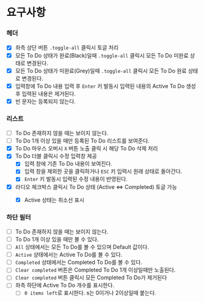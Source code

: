 # 요구사항

### 헤더

- [x] 좌측 상단 버튼 `.toggle-all` 클릭시 토글 처리
- [x] 모든 To Do 상태가 완료(Black)일때  `.toggle-all` 클릭시 모든 To Do 미완료 상태로 변경된다.
- [x] 모든 To Do 상태가 미완료(Grey)일때 `.toggle-all` 클릭시 모든 To Do 완료 상태로 변경된다.
- [x] 입력창에 To Do 내용 입력 후 `Enter` 키 발동시 입력된 내용의 Active To Do 생성 후 입력된 내용은 제거된다.
- [x] 빈 문자는 등록되지 않는다.

### 리스트

- [ ] To Do 존재하지 않을 때는 보이지 않는다.
- [ ] To Do 1개 이상 있을 때만 등록된 To Do 리스트를 보여준다.
- [x] To Do 마우스 오버시 `X` 버튼 노출 클릭 시 해당 To Do 삭제 처리
- [x] To Do 더블 클릭시 수정 입력창 제공
	- [x] 입력 창에 기존 To Do 내용이 보여진다.
	- [x] 입력 창을 제외한 곳을 클릭하거나 `ESC` 키 입력시 원래 상태로 돌아간다.
  - [x] `Enter` 키 발동시 입력된 수정 내용이 반영된다.
- [x] 라디오 체크박스 클릭시 To Do 상태 (Active <=> Completed) 토글 가능
  - [x] Active 상태는 취소선 표시


### 하단 필터

- [ ] To Do 존재하지 않을 때는 보이지 않는다.
- [ ] To Do 1개 이상 있을 때만 볼 수 있다.
- [ ] `All` 상태에서는 모든 To Do를 볼 수 있으며 Default 값이다.
- [ ] `Active` 상태에서는 Active To Do를 볼 수 있다.
- [ ] `Completed` 상태에서는 Completed To Do를 볼 수 있다.
- [ ] `Clear completed` 버튼은 Completed To Do 1개 이상일때만 노출된다.
- [ ] `Clear completed` 버튼 클릭시 모든 Completed To Do가 제거된다
- [ ] 좌측 하단에 Active To Do 개수를 표시한다.
   - [ ] `0 items left`로 표시한다. s는 0이거나 2이상일때 붙는다.